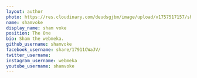 ```yaml
---
layout: author
photo: https://res.cloudinary.com/deudsgjbm/image/upload/v1757517157/shamvokeprofile1_hj2zzg.jpg
name: shamvoke
display_name: sham voke
position: The One
bio: Sham the webmeka.
github_username: shamvoke
facebook_username: share/17911CWaJV/
twitter_username: 
instagram_username: webmeka
youtube_username: shamvoke
---
```


